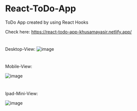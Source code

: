 # React-ToDo-App
ToDo App created by using React Hooks

Check here: https://react-todo-app-khusamayasir.netlify.app/

#
Desktop-View:
![image](https://user-images.githubusercontent.com/66178232/157657757-e2a1a09a-a213-4a25-9d35-f66d172b286e.png)

#
Mobile-View:

![image](https://user-images.githubusercontent.com/66178232/158032189-87a1c160-9b2f-455d-a099-1db67ac6860a.png)

# 
Ipad-Mini-View:

![image](https://user-images.githubusercontent.com/66178232/158032152-2560776e-6839-47f5-9d30-1e5233f6c944.png)



